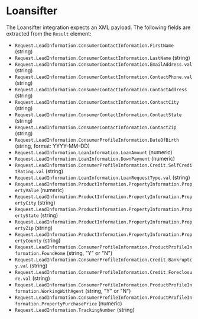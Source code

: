 # Loansifter

The Loansifter integration expects an XML payload. The following fields are extracted from the `Result` element:

- `Request.LeadInformation.ConsumerContactInformation.FirstName` (string)
- `Request.LeadInformation.ConsumerContactInformation.LastName` (string)
- `Request.LeadInformation.ConsumerContactInformation.EmailAddress.val` (string)
- `Request.LeadInformation.ConsumerContactInformation.ContactPhone.val` (string)
- `Request.LeadInformation.ConsumerContactInformation.ContactAddress` (string)
- `Request.LeadInformation.ConsumerContactInformation.ContactCity` (string)
- `Request.LeadInformation.ConsumerContactInformation.ContactState` (string)
- `Request.LeadInformation.ConsumerContactInformation.ContactZip` (string)
- `Request.LeadInformation.ConsumerProfileInformation.DateOfBirth` (string, format: YYYY-MM-DD)
- `Request.LeadInformation.LoanInformation.LoanAmount` (numeric)
- `Request.LeadInformation.LoanInformation.DownPayment` (numeric)
- `Request.LeadInformation.ConsumerProfileInformation.Credit.SelfCreditRating.val` (string)
- `Request.LeadInformation.LoanInformation.LoanRequestType.val` (string)
- `Request.LeadInformation.ProductInformation.PropertyInformation.PropertyValue` (numeric)
- `Request.LeadInformation.ProductInformation.PropertyInformation.PropertyCity` (string)
- `Request.LeadInformation.ProductInformation.PropertyInformation.PropertyState` (string)
- `Request.LeadInformation.ProductInformation.PropertyInformation.PropertyZip` (string)
- `Request.LeadInformation.ProductInformation.PropertyInformation.PropertyCounty` (string)
- `Request.LeadInformation.ConsumerProfileInformation.ProductProfileInformation.FoundHome` (string, "Y" or "N")
- `Request.LeadInformation.ConsumerProfileInformation.Credit.Bankruptcy.val` (string)
- `Request.LeadInformation.ConsumerProfileInformation.Credit.Foreclosure.val` (string)
- `Request.LeadInformation.ConsumerProfileInformation.ProductProfileInformation.WorkingWithAgent` (string, "Y" or "N")
- `Request.LeadInformation.ConsumerProfileInformation.ProductProfileInformation.PropertyPurchasePrice` (numeric)
- `Request.LeadInformation.TrackingNumber` (string)
